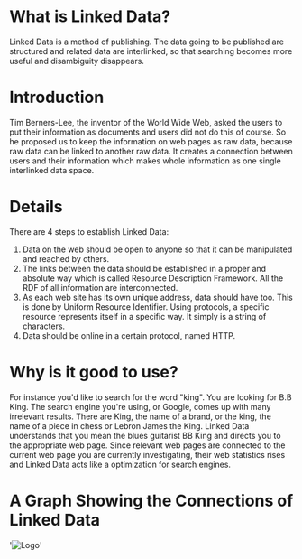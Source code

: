 # What is Linked Data? #

Linked Data is a method of publishing. The data going to be published are structured and related data are interlinked, so that searching becomes more useful and disambiguity disappears.

# Introduction #

Tim Berners-Lee, the inventor of the World Wide Web, asked the users to put their information as documents and users did not do this of course. So he proposed us to keep the information on web pages as raw data, because raw data can be linked to another raw data. It creates a connection between users and their information which makes whole information as one single interlinked data space.

# Details #

There are 4 steps to establish Linked Data:

  1. Data on the web should be open to anyone so that it can be manipulated and reached by others.
  1. The links between the data should be established in a proper and absolute way which is called Resource Description Framework. All the RDF of all information are interconnected.
  1. As each web site has its own unique address, data should have too. This is done by Uniform Resource Identifier. Using protocols, a specific resource represents itself in a specific way. It simply is a string of characters.
  1. Data should be online in a certain protocol, named HTTP.

# Why is it good to use? #

For instance you'd like to search for the word "king". You are looking for B.B King. The search engine you're using, or Google, comes up with many irrelevant results. There are King, the name of a brand, or the king, the name of a piece in chess or Lebron James the King. Linked Data understands that you mean the blues guitarist BB King and directs you to the appropriate web page. Since relevant web pages are connected to the current web page you are currently investigating, their web statistics rises and Linked Data acts like a optimization for search engines.

# A Graph Showing the Connections of Linked Data #
'<img src='http://cmpesweng2013group10.googlecode.com/files/linked%20data.jpg' alt='Logo' />'